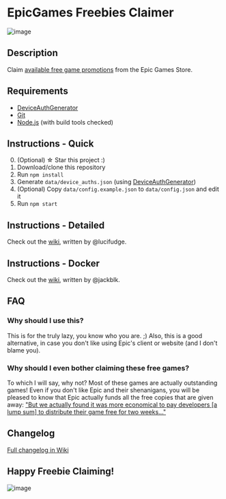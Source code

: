 # EpicGames Freebies Claimer
![image](https://user-images.githubusercontent.com/4411977/74479432-6a6d1b00-4eaf-11ea-930f-1b89e7135887.png)

## Description
Claim [available free game promotions](https://www.epicgames.com/store/free-games) from the Epic Games Store.

## Requirements
 * [DeviceAuthGenerator](https://github.com/jackblk/DeviceAuthGenerator/releases)
 * [Git](https://git-scm.com/downloads)
 * [Node.js](https://nodejs.org/download/) (with build tools checked)

## Instructions - Quick
0. (Optional) ☆ Star this project :)
1. Download/clone this repository
2. Run `npm install`
3. Generate `data/device_auths.json` (using [DeviceAuthGenerator](https://github.com/jackblk/DeviceAuthGenerator))
4. (Optional) Copy `data/config.example.json` to `data/config.json` and edit it
5. Run `npm start`

## Instructions - Detailed
Check out the [wiki](https://github.com/Revadike/epicgames-freebies-claimer/wiki), written by @lucifudge.

## Instructions - Docker
Check out the [wiki](https://github.com/Revadike/epicgames-freebies-claimer/wiki/User-Guide-(Docker)), written by @jackblk.

## FAQ
### Why should I use this?
This is for the truly lazy, you know who you are. ;)
Also, this is a good alternative, in case you don't like using Epic's client or website (and I don't blame you).

### Why should I even bother claiming these free games?
To which I will say, why not? Most of these games are actually outstanding games! Even if you don't like Epic and their shenanigans, you will be pleased to know that Epic actually funds all the free copies that are given away:  ["But we actually found it was more economical to pay developers [a lump sum] to distribute their game free for two weeks..."](https://arstechnica.com/gaming/2019/03/epic-ceo-youre-going-to-see-lower-prices-on-epic-games-store/)

## Changelog

[Full changelog in Wiki](https://github.com/Revadike/epicgames-freebies-claimer/releases)

## Happy Freebie Claiming!
![image](https://user-images.githubusercontent.com/4411977/122922274-bb263b00-d363-11eb-8b82-8a3ed6e7e29d.png)
